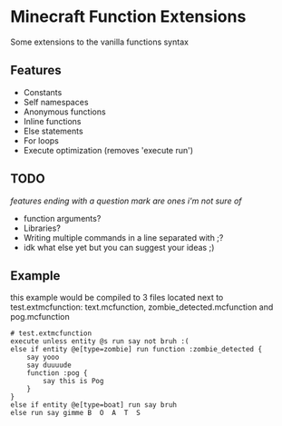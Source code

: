 # Minecraft Function Extensions
Some extensions to the vanilla functions syntax

## Features
- Constants
- Self namespaces
- Anonymous functions
- Inline functions
- Else statements
- For loops
- Execute optimization (removes 'execute run')

## TODO
*features ending with a question mark are ones i'm not sure of*
- function arguments?
- Libraries?
- Writing multiple commands in a line separated with ;?
- idk what else yet but you can suggest your ideas ;)

## Example
this example would be compiled to 3 files located next to test.extmcfunction: text.mcfunction, zombie_detected.mcfunction and pog.mcfunction
```
# test.extmcfunction
execute unless entity @s run say not bruh :(
else if entity @e[type=zombie] run function :zombie_detected {
    say yooo
    say duuuude
    function :pog {
        say this is Pog
    }
}
else if entity @e[type=boat] run say bruh
else run say gimme B  O  A  T  S
```
